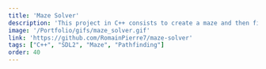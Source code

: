```yaml
---
title: 'Maze Solver'
description: 'This project in C++ consists to create a maze and then find the shortest path to the exit. Animated with SDL2.'
image: '/Portfolio/gifs/maze_solver.gif'
link: 'https://github.com/RomainPierre7/maze-solver'
tags: ["C++", "SDL2", "Maze", "Pathfinding"]
order: 40
---
```

